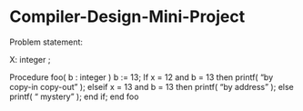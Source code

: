 # Compiler-Design-Mini-Project

Problem statement: 

X: integer ;

Procedure  foo( b : integer ) 
b := 13; 
If x = 12 and b = 13 then 
printf( “by copy-in copy-out” ); 
elseif x = 13 and b = 13 then 
printf( “by address” ); 
else 
printf( “ mystery” ); 
end if; 
end foo
